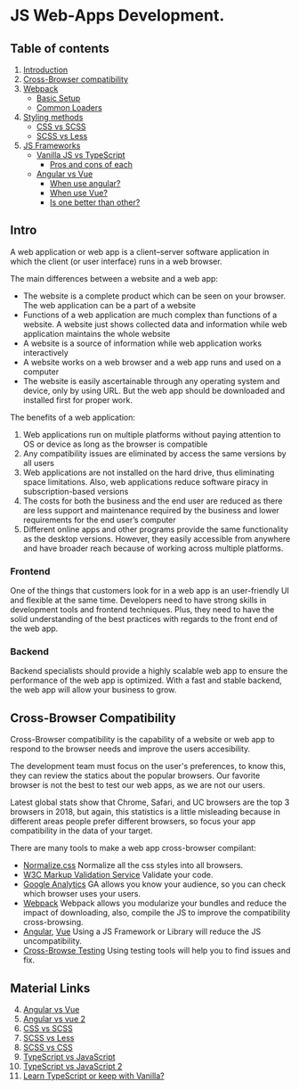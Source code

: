 # JS Web-Apps Development.
## Table of contents
1. [Introduction](#introduction)
1. [Cross-Browser compatibility](#cross-browser-compatibility)
1. [Webpack](#webpack)
   	* [Basic Setup](#basic-setup)
	* [Common Loaders](#common-loaders)
1. [Styling methods](#styling-methods)
	* [CSS vs SCSS](#css-vs-scss)
	* [SCSS vs Less](#scss-vs-less)
1. [JS Frameworks](#js-frameworks)
	* [Vanilla JS vs TypeScript](#vanilla-js-vs-typescript)
		* [Pros and cons of each](#pros-and-cons-of-each)
	* [Angular vs Vue](#angular-vs-vue)
		* [When use angular?](#when-use-angular)
		* [When use Vue?](#when-use-vue)
		* [Is one better than other?](#is-one-better-than-other)


## Intro
A web application or web app is a client–server software application in which the client (or user interface) runs in a web browser.

The main differences between a website and a web app:

* The website is a complete product which can be seen on your browser. The web application can be a part of a website
* Functions of a web application are much complex than functions of a website. A website just shows collected data and information 	while web application maintains the whole website
* A website is a source of information while web application works interactively
* A website works on a web browser and a web app runs and used on a computer
* The website is easily ascertainable through any operating system and device, only by using URL. But the web app should be downloaded and installed first for proper work.

The benefits of a web application:

1. Web applications run on multiple platforms without paying attention to OS or device as long as the browser is compatible
1. Any compatibility issues are eliminated by access the same versions by all users
1. Web applications are not installed on the hard drive, thus eliminating space limitations. Also, web applications reduce software piracy in subscription-based versions
1. The costs for both the business and the end user are reduced as there are less support and maintenance required by the business and lower requirements for the end user’s computer
1. Different online apps and other programs provide the same functionality as the desktop versions. However, they easily accessible from anywhere and have broader reach because of working across multiple platforms.

### Frontend
One of the things that customers look for in a web app is an user-friendly UI and flexible at the same time. Developers need to have strong skills in development tools and frontend techniques. Plus, they need to have the solid understanding of the best practices with regards to the front end of the web app.

### Backend
Backend specialists should provide a highly scalable web app to ensure the performance of the web app is optimized. With a fast and stable backend, the web app will allow your business to grow.

## Cross-Browser Compatibility

Cross-Browser compatibility is the capability of a website or web app to respond to the browser needs and improve the users accesibility.

The development team must focus on the user's preferences, to know this, they can review the statics about the popular browsers. 
Our favorite browser is not the best to test our web apps, as we are not our users.

Latest global stats show that Chrome, Safari, and UC browsers are the top 3 browsers in 2018, but again, this statistics is a little misleading because in different areas people prefer different browsers, so focus your app compatibility in the data of your target.

There are many tools to make a web app cross-browser compilant:

* [Normalize.css](https://necolas.github.io/normalize.css/) Normalize all the css styles into all browsers.
* [W3C Markup Validation Service](https://validator.w3.org/) Validate your code.
* [Google Analytics](https://analytics.google.com/analytics/web/#/report-home/a8681823w46374149p46615848) GA allows you know your audience, so you can check which browser uses your users.
* [Webpack](https://webpack.github.io/) Webpack allows you modularize your bundles and reduce the impact of downloading, also, compile the JS to improve the compatibility cross-browsing.
* [Angular](https://angular.io/), [Vue](https://vuejs.org/) Using a JS Framework or Library will reduce the JS uncompatibility.
* [Cross-Browse Testing](https://crossbrowsertesting.com/) Using testing tools will help you to find issues and fix.




## Material Links
<!-- 1. [What is cross-browser and why we need it](https://medium.com/@sarahelson81/what-is-cross-browser-compatibility-and-why-we-need-it-b41423c3501a)
2. [Differences between UI and UX](https://careerfoundry.com/en/blog/ux-design/the-difference-between-ux-and-ui-design-a-laymans-guide)
3. [UX Crash Course: 31 Fundamentals](http://thehipperelement.com/post/75476711614/ux-crash-course-31-fundamentals) -->
4. [Angular vs Vue](https://itnext.io/angular-5-vs-react-vs-vue-6b976a3f9172)
5. [Angular vs vue 2](http://cuelogic.com/blog/angular-vs-react-vs-vue-a-2018-comparison/)
6. [CSS vs SCSS](https://responsivedesign.is/articles/difference-between-sass-and-scss/)
7. [SCSS vs Less](https://marksheet.io/sass-scss-less.html)
8. [SCSS vs CSS](https://www.quora.com/What-is-the-difference-between-CSS-SASS-and-SCSS)
9. [TypeScript vs JavaScript](https://stackify.com/typescript-vs-javascript-migrate/)
10. [TypeScript vs JavaScript 2](https://hackernoon.com/typescript-vs-javascript-b568bc4a4e58)
11. [Learn TypeScript or keep with Vanilla?](https://www.quora.com/Should-I-learn-TypeScript-Flow-or-stick-with-vanilla-JS-Would-they-make-me-better-at-all-If-so-which-one)